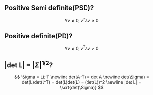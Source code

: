 ## Positive Semi definite(PSD)?
$$
\forall v\neq 0, \textit{v}^{T}A\textit{v} \geq 0
$$

## Positive definite(PD)?
$$
\forall v\neq 0, \textit{v}^{T}A\textit{v} \gt 0
$$

## |det L| = $|\Sigma|^{1/2}$?
$$
\Sigma = LL^T \newline
det(A^T) = det A \newline
det(\Sigma) = det(L)det(L^T) = det(L)det(L) = (det(L))^2 \newline
|det L| = \sqrt{det(\Sigma)}
$$